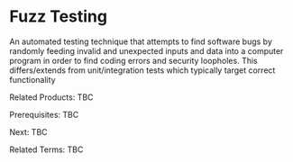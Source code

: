 # Fuzz Testing

An automated testing technique that attempts to find software bugs by randomly feeding invalid and unexpected inputs and data into a computer program in order to find coding errors and security loopholes. This differs/extends from unit/integration tests which typically target correct functionality

Related Products: TBC

Prerequisites: TBC

Next: TBC

Related Terms: TBC

